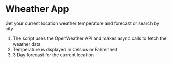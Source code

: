 # Wheather App
Get your current location weather temperature and forecast or search by city

1. The script uses the OpenWeather API and makes async calls to fetch the weather data
2. Temperature is displayed in Celsius or Fahrenheit
3. 3 Day forecast for the current location